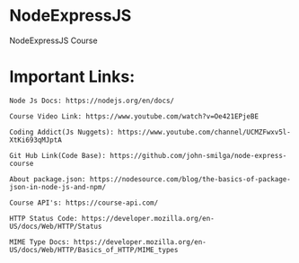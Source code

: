 # NodeExpressJS
NodeExpressJS Course



# Important Links:

    Node Js Docs: https://nodejs.org/en/docs/

    Course Video Link: https://www.youtube.com/watch?v=Oe421EPjeBE

    Coding Addict(Js Nuggets): https://www.youtube.com/channel/UCMZFwxv5l-XtKi693qMJptA

    Git Hub Link(Code Base): https://github.com/john-smilga/node-express-course

    About package.json: https://nodesource.com/blog/the-basics-of-package-json-in-node-js-and-npm/

    Course API's: https://course-api.com/

    HTTP Status Code: https://developer.mozilla.org/en-US/docs/Web/HTTP/Status

    MIME Type Docs: https://developer.mozilla.org/en-US/docs/Web/HTTP/Basics_of_HTTP/MIME_types

    